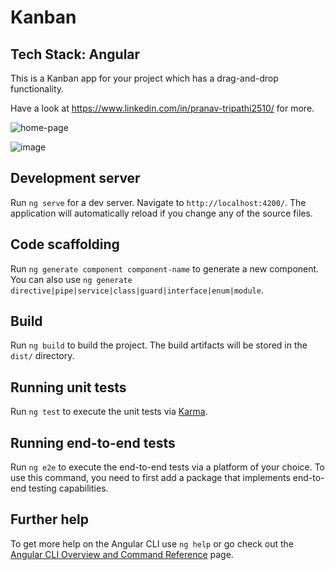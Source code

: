 # Kanban

## Tech Stack: Angular

This is a Kanban app for your project which has a drag-and-drop functionality.

Have a look at https://www.linkedin.com/in/pranav-tripathi2510/ for more.

![home-page](https://github.com/codiac1/KanbanBoard/assets/88943739/ae58eac8-d0ef-4e10-8b04-2cf3013624c9)

![image](https://github.com/codiac1/KanbanBoard/assets/88943739/21957d61-9211-472c-b7ee-bff51cb6d966)

## Development server

Run `ng serve` for a dev server. Navigate to `http://localhost:4200/`. The application will automatically reload if you change any of the source files.

## Code scaffolding

Run `ng generate component component-name` to generate a new component. You can also use `ng generate directive|pipe|service|class|guard|interface|enum|module`.

## Build

Run `ng build` to build the project. The build artifacts will be stored in the `dist/` directory.

## Running unit tests

Run `ng test` to execute the unit tests via [Karma](https://karma-runner.github.io).

## Running end-to-end tests

Run `ng e2e` to execute the end-to-end tests via a platform of your choice. To use this command, you need to first add a package that implements end-to-end testing capabilities.

## Further help

To get more help on the Angular CLI use `ng help` or go check out the [Angular CLI Overview and Command Reference](https://angular.io/cli) page.
